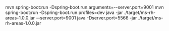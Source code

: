 mvn spring-boot:run -Dspring-boot.run.arguments=--server.port=9001
mvn spring-boot:run -Dspring-boot.run.profiles=dev
java -jar ./target/ms-rh-areas-1.0.0.jar --server.port=9001
java -Dserver.port=5566 -jar ./target/ms-rh-areas-1.0.0.jar
